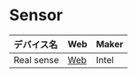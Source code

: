 
# Sensor

|デバイス名|Web|Maker|
|:--|:--|:--|
|Real sense|[Web](https://newsroom.intel.com/press-kits/project-alloy/)|Intel|

